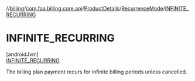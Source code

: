 //[billing](../../../../../index.md)/[com.faa.billing.core.api](../../../index.md)/[ProductDetails](../../index.md)/[RecurrenceMode](../index.md)/[INFINITE_RECURRING](index.md)

# INFINITE_RECURRING

[androidJvm]\
[INFINITE_RECURRING](index.md)

The billing plan payment recurs for infinite billing periods unless cancelled.
